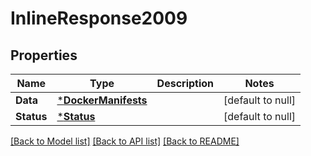 # InlineResponse2009

## Properties
Name | Type | Description | Notes
------------ | ------------- | ------------- | -------------
**Data** | [***DockerManifests**](DockerManifests.md) |  | [default to null]
**Status** | [***Status**](Status.md) |  | [default to null]

[[Back to Model list]](../README.md#documentation-for-models) [[Back to API list]](../README.md#documentation-for-api-endpoints) [[Back to README]](../README.md)


